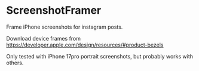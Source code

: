 # ScreenshotFramer

Frame iPhone screenshots for instagram posts.

Download device frames from https://developer.apple.com/design/resources/#product-bezels

Only tested with iPhone 17pro portrait screenshots, but probably works with others.
